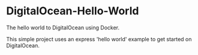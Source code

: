 # DigitalOcean-Hello-World
The hello world to DigitalOcean using Docker.

This simple project uses an express 'hello world' example to get started on DigitalOcean.
